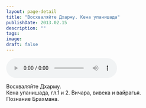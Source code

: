 ```yaml
---
layout: page-detail
title: "Восхваляйте Дхарму. Кена упанишада"
publishDate: 2013.02.15
description: ""
tags:
image:
draft: false
---
```


<audio title="2013.02.15 - Восхваляйте Дхарму. Кена упанишада.mp3" src="https://filer-api.advayta.org/v1.0/public/files/74365" controls=""></audio>

 Восхваляйте Дхарму.  
Кена упанишада, гл.1 и 2\. Вичара, вивека и вайрагья.  
Познание Брахмана. 

  
